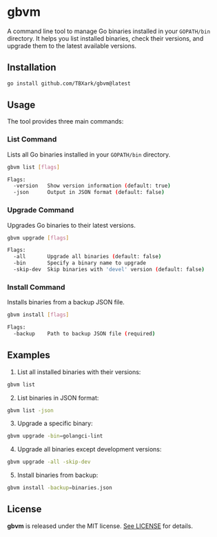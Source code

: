 # gbvm

A command line tool to manage Go binaries installed in your `GOPATH/bin` directory. It helps you list installed binaries, check their versions, and upgrade them to the latest available versions.

## Installation

```bash
go install github.com/TBXark/gbvm@latest
```

## Usage

The tool provides three main commands:

### List Command

Lists all Go binaries installed in your `GOPATH/bin` directory.

```bash
gbvm list [flags]

Flags:
  -version   Show version information (default: true)
  -json      Output in JSON format (default: false)
```

### Upgrade Command

Upgrades Go binaries to their latest versions.

```bash
gbvm upgrade [flags]

Flags:
  -all       Upgrade all binaries (default: false)
  -bin       Specify a binary name to upgrade
  -skip-dev  Skip binaries with 'devel' version (default: false)
```

### Install Command

Installs binaries from a backup JSON file.

```bash
gbvm install [flags]

Flags:
  -backup    Path to backup JSON file (required)
```

## Examples

1. List all installed binaries with their versions:
```bash
gbvm list
```

2. List binaries in JSON format:
```bash
gbvm list -json
```

3. Upgrade a specific binary:
```bash
gbvm upgrade -bin=golangci-lint
```

4. Upgrade all binaries except development versions:
```bash
gbvm upgrade -all -skip-dev
```

5. Install binaries from backup:
```bash
gbvm install -backup=binaries.json
```

## License

**gbvm** is released under the MIT license. [See LICENSE](LICENSE) for details.
